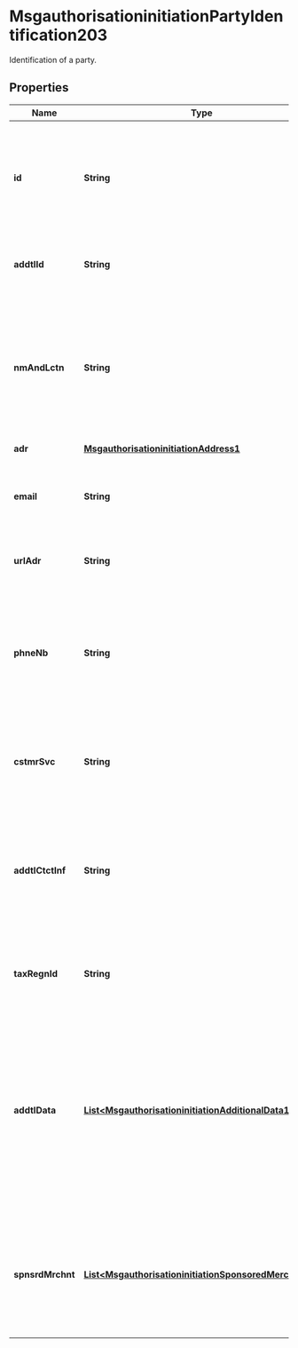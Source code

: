 

# MsgauthorisationinitiationPartyIdentification203

Identification of a party.

## Properties

| Name | Type | Description | Notes |
|------------ | ------------- | ------------- | -------------|
|**id** | **String** | The identifier assigned by the Acquirer to the Acceptor and its location, or to the Payment Facilitator. |  [optional] |
|**addtlId** | **String** | The identifier assigned by Mastercard to the Acceptor. |  [optional] |
|**nmAndLctn** | **String** | The name of the Acceptor that should be recognizable by the Cardholder and may include other descriptors, such as a store number. |  [optional] |
|**adr** | [**MsgauthorisationinitiationAddress1**](MsgauthorisationinitiationAddress1.md) |  |  [optional] |
|**email** | **String** | The email address of the Acceptor that can be used for transaction inquiries. |  [optional] |
|**urlAdr** | **String** | The web address of the Acceptor. |  [optional] |
|**phneNb** | **String** | The business phone number of the Acceptor, if different from the Acceptor Customer Service Phone Number. |  [optional] |
|**cstmrSvc** | **String** | The phone number of the Acceptor that can be used for transaction inquiries. |  [optional] |
|**addtlCtctInf** | **String** | Additional information for contacting the Acceptor, such as an additional phone number or a contact name. |  [optional] |
|**taxRegnId** | **String** | The identifier of the Acceptor issued by a taxation authority. |  [optional] |
|**addtlData** | [**List&lt;MsgauthorisationinitiationAdditionalData1&gt;**](MsgauthorisationinitiationAdditionalData1.md) | Additional data about or related to the Acceptor, such as the Payment Facilitator ID.  The data is sent in a name-value pair: Acceptor Additional Data Name and Acceptor Additional Data Value. |  [optional] |
|**spnsrdMrchnt** | [**List&lt;MsgauthorisationinitiationSponsoredMerchant1&gt;**](MsgauthorisationinitiationSponsoredMerchant1.md) | A Merchant that uses the services of a Payment Facilitator.  Referred to as Submerchant in Mastercard Rules. |  [optional] |



